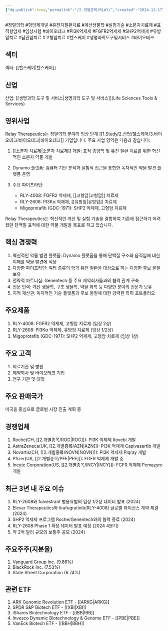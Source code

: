 ```yaml
---
{"dg-publish":true,"permalink":"/2.개별종목/RLAY/","created":"2024-12-17T21:21:39.586+09:00","updated":"2025-06-03T20:06:00.994+09:00"}
---
```


#정밀의학 #항암제개발 #유전자질환치료 #계산생물학 #실험기술 #소분자치료제 #표적항암제 #임상시험 #바이오테크 #PI3K억제제 #FGFR2억제제 #SHP2억제제 #유방암치료 #담관암치료 #고형암치료 #헬스케어 #생명과학도구및서비스 #바이오테크

## 섹터

섹터: [[헬스케어\|헬스케어]]

## 산업

산업: [[생명과학 도구 및 서비스\|생명과학 도구 및 서비스]](Life Sciences Tools & Services)

## 영위사업

Relay Therapeutics는 정밀의학 분야의 임상 단계 [[1.Study/2.산업/헬스케어/3.바이오테크/바이오테크\|바이오테크]] 기업입니다. 주요 사업 영역은 다음과 같습니다:

1. [[소분자 치료제\|소분자 치료제]] 개발: 표적 종양학 및 유전 질환 치료를 위한 혁신적인 소분자 약물 개발
2. Dynamo 플랫폼: 컴퓨터 기반 분석과 실험적 접근을 통합한 독자적인 약물 발견 플랫폼 운영
3. 주요 파이프라인:
    
    - RLY-4008: FGFR2 억제제, [[고형암\|고형암]] 치료제
    - RLY-2608: PI3Kα 억제제, [[유방암\|유방암]] 치료제
    - Migoprotafib (GDC-1971): SHP2 억제제, 고형암 치료제
    

Relay Therapeutics는 혁신적인 계산 및 실험 기술을 결합하여 기존에 접근하기 어려웠던 단백질 표적에 대한 약물 개발을 목표로 하고 있습니다.

## 핵심 경쟁력

1. 혁신적인 약물 발견 플랫폼: Dynamo 플랫폼을 통해 단백질 구조와 움직임에 대한 이해를 약물 발견에 적용
2. 다양한 파이프라인: 여러 종류의 암과 유전 질환을 대상으로 하는 다양한 후보 물질 보유
3. 전략적 파트너십: Genentech 등 주요 제약회사들과의 협력 관계 구축
4. 전문 인력: 계산 생물학, 구조 생물학, 약물 화학 등 다양한 분야의 전문가 보유
5. 지적 재산권: 독자적인 기술 플랫폼과 후보 물질에 대한 강력한 특허 포트폴리오

## 주요제품

1. RLY-4008: FGFR2 억제제, 고형암 치료제 (임상 2상)
2. RLY-2608: PI3Kα 억제제, 유방암 치료제 (임상 1/2상)
3. Migoprotafib (GDC-1971): SHP2 억제제, 고형암 치료제 (임상 1상)

## 주요 고객

1. 의료기관 및 병원
2. 제약회사 및 바이오테크 기업
3. 연구 기관 및 대학

## 주요 판매국가

미국을 중심으로 글로벌 시장 진출 계획 중

## 경쟁업체

1. Roche(CH, [[2.개별종목/ROG\|ROG]]): PI3K 억제제 Itovebi 개발
2. AstraZeneca(UK, [[2.개별종목/AZN\|AZN]]): PI3K 억제제 Capivasertib 개발
3. Novartis(CH, [[2.개별종목/NOVN\|NOVN]]): PI3K 억제제 Piqray 개발
4. Pfizer(US, [[2.개별종목/PFE\|PFE]]): FGFR 억제제 개발 중
5. Incyte Corporation(US, [[2.개별종목/INCY\|INCY]]): FGFR 억제제 Pemazyre 개발

## 최근 3년 내 주요 이슈

1. RLY-2608와 fulvestrant 병용요법의 임상 1/2상 데이터 발표 (2024)
2. Elevar Therapeutics와 lirafugratinib(RLY-4008) 글로벌 라이선스 계약 체결 (2024)
3. SHP2 억제제 프로그램 Roche/Genentech와의 협력 종료 (2024)
4. RLY-2608 Phase 1 확장 데이터 발표 예정 (2024 4분기)
5. 약 2억 달러 규모의 보통주 공모 (2024)

## 주요주주(지분율)

1. Vanguard Group Inc. (9.86%)
2. BlackRock Inc. (7.53%)
3. State Street Corporation (6.74%)

## 관련 ETF

1. ARK Genomic Revolution ETF - [[ARKG\|ARKG]]
2. SPDR S&P Biotech ETF - [[XBI\|XBI]]
3. iShares Biotechnology ETF - [[IBB\|IBB]]
4. Invesco Dynamic Biotechnology & Genome ETF - [[PBE\|PBE]]
5. VanEck Biotech ETF - [[BBH\|BBH]]
